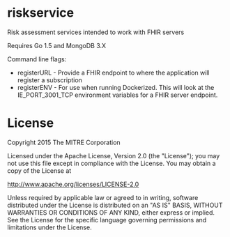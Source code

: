 # riskservice
Risk assessment services intended to work with FHIR servers

Requires Go 1.5 and MongoDB 3.X

Command line flags:
* registerURL - Provide a FHIR endpoint to where the application will register a subscription
* registerENV - For use when running Dockerized. This will look at the IE_PORT_3001_TCP environment variables for a
FHIR server endpoint.

# License

Copyright 2015 The MITRE Corporation

Licensed under the Apache License, Version 2.0 (the "License");
you may not use this file except in compliance with the License.
You may obtain a copy of the License at

   http://www.apache.org/licenses/LICENSE-2.0

Unless required by applicable law or agreed to in writing, software
distributed under the License is distributed on an "AS IS" BASIS,
WITHOUT WARRANTIES OR CONDITIONS OF ANY KIND, either express or implied.
See the License for the specific language governing permissions and
limitations under the License.

